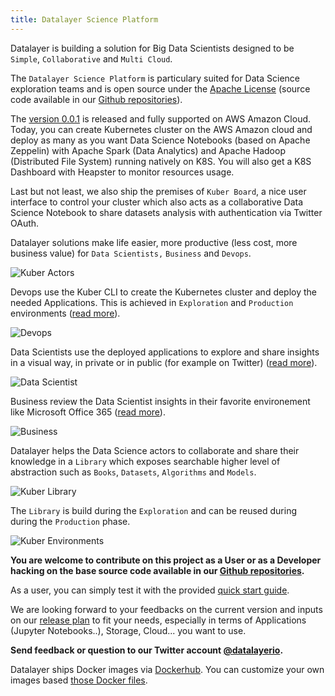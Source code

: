 ```yaml
---
title: Datalayer Science Platform
---
```


Datalayer is building a solution for Big Data Scientists designed to be `Simple`, `Collaborative` and `Multi Cloud`.

The `Datalayer Science Platform` is particulary suited for Data Science exploration teams and is open source under the [Apache License](https://www.apache.org/licenses/LICENSE-2.0) (source code available in our [Github repositories](https://github.com/datalayer/)).

The [version 0.0.1](/docs/releases/v-0.0.1) is released and fully supported on AWS Amazon Cloud. Today, you can create Kubernetes cluster on the AWS Amazon cloud and deploy as many as you want Data Science Notebooks (based on Apache Zeppelin) with Apache Spark (Data Analytics) and Apache Hadoop (Distributed File System) running natively on K8S. You will also get a K8S Dashboard with Heapster to monitor resources usage.

Last but not least, we also ship the premises of `Kuber Board`, a nice user interface to control your cluster which also acts as a collaborative Data Science Notebook to share datasets analysis with authentication via Twitter OAuth.

Datalayer solutions make life easier, more productive (less cost, more business value) for `Data Scientists,` `Business` and `Devops`.

![Kuber Actors](/images/kuber/kuber-actors.svg "Kuber Actors")

Devops use the Kuber CLI to create the Kubernetes cluster and deploy the needed Applications. This is achieved in `Exploration` and `Production` environments ([read more](/docs/devops)).

![Devops](/images/personas/devops.svg "Devops")

Data Scientists use the deployed applications to explore and share insights in a visual way, in private or in public (for example on Twitter) ([read more](/docs/data-scientists)).

![Data Scientist](/images/personas/data-scientist.svg "Data Scientist")

Business review the Data Scientist insights in their favorite environement like Microsoft Office 365 ([read more](/docs/business)).

![Business](/images/personas/business.svg "Business")

Datalayer helps the Data Science actors to collaborate and share their knowledge in a `Library` which exposes searchable higher level of abstraction such as `Books`, `Datasets`, `Algorithms` and `Models`.

![Kuber Library](/images/kuber/kuber-library.svg "Kuber Library")

The `Library` is build during the `Exploration` and can be reused during during the `Production` phase.

![Kuber Environments](/images/kuber/kuber-environments.svg "Kuber Environments")

**You are welcome to contribute on this project as a User or as a Developer hacking on the base source code available in our [Github repositories](https://github.com/datalayer).**

As a user, you can simply test it with the provided [quick start guide](/docs/quick-start).

We are looking forward to your feedbacks on the current version and inputs on our [release plan](/docs/releases) to fit your needs, especially in terms of Applications (Jupyter Notebooks..), Storage, Cloud... you want to use.

**Send feedback or question to our Twitter account [@datalayerio](https://twitter.com/datalayerio).**

Datalayer ships Docker images via [Dockerhub](https://hub.docker.com/u/datalayer). You can customize your own images based [those Docker files](https://github.com/datalayer/docker-files).
